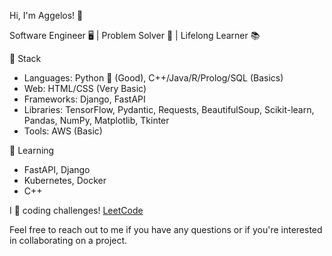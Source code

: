 Hi, I'm Aggelos! 👋

Software Engineer 🖥️ | Problem Solver 🧩 | Lifelong Learner 📚

🔧 Stack

- Languages: Python 🐍 (Good), C++/Java/R/Prolog/SQL (Basics)
- Web: HTML/CSS (Very Basic)
- Frameworks: Django, FastAPI
- Libraries: TensorFlow, Pydantic, Requests, BeautifulSoup, Scikit-learn, Pandas, NumPy, Matplotlib, Tkinter
- Tools: AWS (Basic)

🌱 Learning

- FastAPI, Django
- Kubernetes, Docker
- C++


I 💙 coding challenges! <a href="https://leetcode.com/papaggalos/">LeetCode</a>

Feel free to reach out to me if you have any questions or if you're interested in collaborating on a project.
